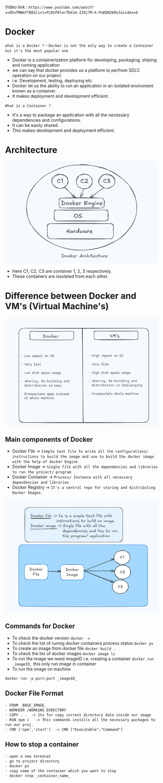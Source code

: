 Video link : ` https://www.youtube.com/watch?v=OhnTMWmfTBE&list=PL0tP8lerTbX1m-Z1Dj7M-k-PuKDNJkRul&index=6 `

# Docker

`what is a Docker ?` - `Docker is not the only way to create a Container but it's the most popular one`
- Docker is a containerization platform for developing, packaging, shiping and running application 
- we can say that docker provides us a platform to perfrom SDLC operation on our project.
- i.e. Development, testing, deploying etc.
- Docker let us the ability to run an application in an isolated enviroment known as a container.
- It makes deployment and development efficient.

`What is a Container ?`
- It's a way to package an application with all the necessary dependencies and configurations.
- It can be easily shared.
- This makes development and deployment efficient.

# Architecture
![Docker Architecture](misc/Architecture.png)
- Here C1, C2, C3 are container 1, 2, 3 respectively.
- These containers are issolated from each other. 

# Difference between Docker and VM's (Virtual Machine's)
![Difference Between Docker and Virtual Machine's](misc/Diff_Docker_VM.png)


## Main components of Docker
- Docker File -> `Simple text file to write all the configurations/ instructions to build the image and use to build the docker image with the help of docker Engine`
- Docker Image -> `Single file with all the dependencies and libraries to run the project/ program`
- Docker Container -> `Process/ Instance with all necessary dependencies and libraries`
- Docker Registry -> `It's a central repo for storing and distributing Docker Images.`

![Chart](misc/Docker_file-Image.png)


## Commands for Docker
- To check the docker version `docker -v`
- To check the list of runnig docker containers process status `docker ps`
- To create an image from docker file `docker build .`
- To check the list of docker images  `docker image ls`
- To run the image we need imageID i.e. creating a container `docker run _imageID_` this only run image in container
- To run the image on machine
```
docker run -p port:port _imageID_
```

## Docker File Format
```
- FROM _BASE_IMAGE_
- WORKDIR /WORKING DIRECTORY
- COPY . .  -> Its for copy current directory data inside our image
- RUN npm i   -> This commands installs all the necessary packages to run our proj.
- CMD ['npm','start']  -> CMD ["Executable","Command"]
```

## How to stop a container
```
- open a new terminal
- go to project directory
- docker ps
- copy name of the container which you want to stop
- docker stop _container_name_
```

